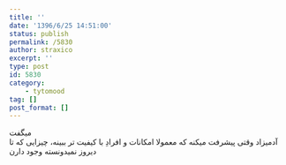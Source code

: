 ```yaml
---
title: ''
date: '1396/6/25 14:51:00'
status: publish
permalink: /5830
author: straxico
excerpt: ''
type: post
id: 5830
category:
    - tytomood
tag: []
post_format: []
---
```

میگفت  
آدمیزاد وقتی پیشرفت میکنه که معمولا امکانات و افرادِ با کیفیت تر ببینه، چیزایی که تا دیروز نمیدونسته وجود دارن